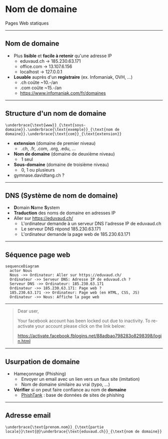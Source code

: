 # Nom de domaine

Pages Web statiques

---

## Nom de domaine

- &shy;<!-- .element: class="fragment" --> Plus **lisible** et **facile à retenir** qu'une adresse IP
  - eduvaud.ch &rarr; 185.230.63.171
  - office.com &rarr; 13.107.6.156
  - localhost &rarr; 127.0.0.1
- &shy;<!-- .element: class="fragment" --> **Louable** auprès d'un **registraire** (ex. Infomaniak, OVH, ...)
  - .ch coûte ~10.-/an
  - .com coûte ~15.-/an
  - https://www.infomaniak.com/fr/domaines

---

## Structure d'un nom de domaine

```katex
\underbrace{\text{www}}_{\text{sous-domaine}}.\underbrace{\text{exemple}}_{\text{nom de domaine}}.\underbrace{\text{com}}_{\text{extension}}
```

- &shy;<!-- .element: class="fragment" --> **extension** (domaine de premier niveau)
  - &shy;<!-- .element: class="fragment" --> .ch, .fr, .com, .org, .edu, ...
- &shy;<!-- .element: class="fragment" --> **Nom de domaine** (domaine de deuxième niveau)
  - &shy;<!-- .element: class="fragment" --> 1 seul
- &shy;<!-- .element: class="fragment" --> **Sous-domaine** (domaine de troisième niveau)
  - &shy;<!-- .element: class="fragment" --> 0, 1 ou plusieurs
- &shy;<!-- .element: class="fragment" --> gymnase.davidtang.ch ?

---

## DNS (Système de nom de domaine)

- &shy;<!-- .element: class="fragment" --> **D**omain **N**ame **S**ystem
- &shy;<!-- .element: class="fragment" --> **Traduction** des noms de domaine en adresses IP
- &shy;<!-- .element: class="fragment" --> Aller sur https://eduvaud.ch/
  - &shy;<!-- .element: class="fragment" --> L'ordinateur demande à un serveur DNS l'adresse IP de eduvaud.ch
  - &shy;<!-- .element: class="fragment" --> Le serveur DNS répond 185.230.63.171
  - &shy;<!-- .element: class="fragment" --> L'ordinateur demande la page web de 185.230.63.171

---

## Séquence page web

```mermaid
sequenceDiagram
  actor Nous
  Nous ->> Ordinateur: Aller sur https://eduvaud.ch/
  Ordinateur ->> Serveur DNS: Adresse IP de eduvaud.ch ?
  Serveur DNS ->> Ordinateur: 185.230.63.171
  Ordinateur ->> 185.230.63.171: Page web ?
  185.230.63.171 ->> Ordinateur: Page web (en HTML, CSS, JS)
  Ordinateur ->> Nous: Affiche la page web
```

---

> Dear user,
>
> Your facebook account has been locked out due to inactivity.
> To re-activate your account please click on the link below:
>
> https://activate.facebook.fblogins.net/88adbao798283o8298398/login.html

---

## Usurpation de domaine

- &shy;<!-- .element: class="fragment" --> Hameçonnage (Phishing)
  - &shy;<!-- .element: class="fragment" --> Envoyer un email avec un lien vers un faux site (imitation)
  - &shy;<!-- .element: class="fragment" --> Nom de domaine similaire au vrai (typo, ...)
- &shy;<!-- .element: class="fragment" --> **Vérifier** si on peut faire confiance au nom de **domaine**
  - &shy;<!-- .element: class="fragment" --> [PhishTank](https://www.phishtank.com/index.php) : base de données de sites de phishing <!-- .element: target="_blank" -->

---

## Adresse email

```katex
\underbrace{\text{prenom.nom}}_{\text{partie locale}}\text{@}\underbrace{\text{eduvaud.ch}}_{\text{nom de domaine}}
```
